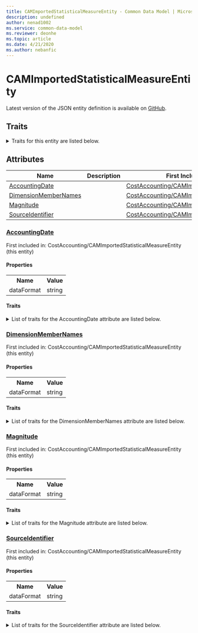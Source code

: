 ```yaml
---
title: CAMImportedStatisticalMeasureEntity - Common Data Model | Microsoft Docs
description: undefined
author: nenad1002
ms.service: common-data-model
ms.reviewer: deonhe
ms.topic: article
ms.date: 4/21/2020
ms.author: nebanfic
---
```


# CAMImportedStatisticalMeasureEntity

  
 Latest version of the JSON entity definition is available on <a href="https://github.com/Microsoft/CDM/tree/master/schemaDocuments/core/operationsCommon/Entities/SupplyChain/CostAccounting/CAMImportedStatisticalMeasureEntity.cdm.json" target="_blank">GitHub</a>.  

## Traits

<details>
<summary>Traits for this entity are listed below.  
</summary>

**is.CDM.entityVersion**  
  <table><tr><th>Parameter</th><th>Value</th><th>Data type</th><th>Explanation</th></tr><tr><td>versionNumber</td><td>"1.0.0"</td><td>string</td><td>semantic version number of the entity</td></tr></table>

**is.application.releaseVersion**  
  <table><tr><th>Parameter</th><th>Value</th><th>Data type</th><th>Explanation</th></tr><tr><td>releaseVersion</td><td>"10.0.13.0"</td><td>string</td><td>semantic version number of the application introducing this entity</td></tr></table>

</details>

## Attributes

|Name|Description|First Included in Instance|
|---|---|---|
|[AccountingDate](#AccountingDate)||<a href="CAMImportedStatisticalMeasureEntity.md" target="_blank">CostAccounting/CAMImportedStatisticalMeasureEntity</a>|
|[DimensionMemberNames](#DimensionMemberNames)||<a href="CAMImportedStatisticalMeasureEntity.md" target="_blank">CostAccounting/CAMImportedStatisticalMeasureEntity</a>|
|[Magnitude](#Magnitude)||<a href="CAMImportedStatisticalMeasureEntity.md" target="_blank">CostAccounting/CAMImportedStatisticalMeasureEntity</a>|
|[SourceIdentifier](#SourceIdentifier)||<a href="CAMImportedStatisticalMeasureEntity.md" target="_blank">CostAccounting/CAMImportedStatisticalMeasureEntity</a>|

### <a href=#AccountingDate name="AccountingDate">AccountingDate</a>

First included in: CostAccounting/CAMImportedStatisticalMeasureEntity (this entity)  

#### Properties

<table><tr><th>Name</th><th>Value</th></tr><tr><td>dataFormat</td><td>string</td></tr></table>

#### Traits

<details>
<summary>List of traits for the AccountingDate attribute are listed below.</summary>

**is.dataFormat.character**  
**is.dataFormat.big**  
**is.dataFormat.array**  
**is.dataFormat.character**  
**is.dataFormat.array**  
</details>

### <a href=#DimensionMemberNames name="DimensionMemberNames">DimensionMemberNames</a>

First included in: CostAccounting/CAMImportedStatisticalMeasureEntity (this entity)  

#### Properties

<table><tr><th>Name</th><th>Value</th></tr><tr><td>dataFormat</td><td>string</td></tr></table>

#### Traits

<details>
<summary>List of traits for the DimensionMemberNames attribute are listed below.</summary>

**is.dataFormat.character**  
**is.dataFormat.big**  
**is.dataFormat.array**  
**is.dataFormat.character**  
**is.dataFormat.array**  
</details>

### <a href=#Magnitude name="Magnitude">Magnitude</a>

First included in: CostAccounting/CAMImportedStatisticalMeasureEntity (this entity)  

#### Properties

<table><tr><th>Name</th><th>Value</th></tr><tr><td>dataFormat</td><td>string</td></tr></table>

#### Traits

<details>
<summary>List of traits for the Magnitude attribute are listed below.</summary>

**is.dataFormat.character**  
**is.dataFormat.big**  
**is.dataFormat.array**  
**is.dataFormat.character**  
**is.dataFormat.array**  
</details>

### <a href=#SourceIdentifier name="SourceIdentifier">SourceIdentifier</a>

First included in: CostAccounting/CAMImportedStatisticalMeasureEntity (this entity)  

#### Properties

<table><tr><th>Name</th><th>Value</th></tr><tr><td>dataFormat</td><td>string</td></tr></table>

#### Traits

<details>
<summary>List of traits for the SourceIdentifier attribute are listed below.</summary>

**is.dataFormat.character**  
**is.dataFormat.big**  
**is.dataFormat.array**  
**is.dataFormat.character**  
**is.dataFormat.array**  
</details>

